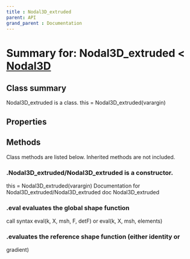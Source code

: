 ```yaml
---
title : Nodal3D_extruded
parent: API
grand_parent : Documentation
---
```

# Summary for: **Nodal3D_extruded**  < [Nodal3D](Nodal3D.html)

## Class summary

Nodal3D_extruded is a class.
this = Nodal3D_extruded(varargin)

## Properties


## Methods

Class methods are listed below. Inherited methods are not included.

### .**Nodal3D_extruded**/Nodal3D_extruded is a constructor.
this = Nodal3D_extruded(varargin)
Documentation for Nodal3D_extruded/Nodal3D_extruded
doc Nodal3D_extruded

### .**eval** evaluates the global shape function
call syntax
eval(k, X, msh, F, detF) or
eval(k, X, msh, elements)

### .evaluates the reference shape function (either identity or
gradient)


